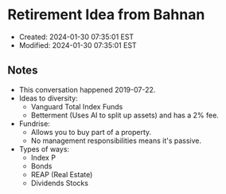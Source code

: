 # Retirement Idea from Bahnan

- Created:  2024-01-30 07:35:01 EST
- Modified: 2024-01-30 07:35:01 EST

## Notes

- This conversation happened 2019-07-22.
- Ideas to diversity:
  - Vanguard Total Index Funds
  - Betterment (Uses AI to split up assets) and has a 2% fee.
- Fundrise:
  - Allows you to buy part of a property.
  - No management responsibilities means it's passive.
- Types of ways:
  - Index P
  - Bonds
  - REAP (Real Estate)
  - Dividends Stocks

